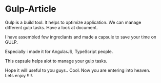 # Gulp-Article

Gulp is a build tool. It helps to optimize application. We can manage different gulp tasks. Have a look at document.

I have assembled few ingrediants and made a capsule to save your time on GULP.

Especially i made it for AngularJS, TypeScript people.

This capsule helps alot to manage your gulp tasks.

Hope it will useful to you guys.. Cool. Now you are entering into heaven. Lets enjoy !!!!.  
